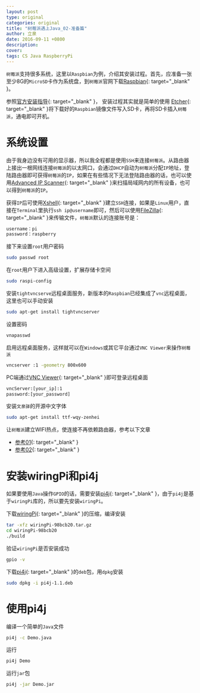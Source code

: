 ```yaml
---
layout: post
type: original
categories: original
title: "树莓派遇上Java_02-准备篇"
author: 立泉
date: 2016-09-11 +0800
description: 
cover: 
tags: CS Java RaspberryPi
---
```


`树莓派`支持很多系统，这里以`Raspbian`为例，介绍其安装过程。首先，应准备一张至少8G的`MicroSD`卡作为系统盘，到`树莓派`官网下载[Raspbian](https://www.raspberrypi.org/downloads/raspbian/){: target="_blank" }。

参照[官方安装指导](https://www.raspberrypi.org/documentation/installation/installing-images/README.md){: target="_blank" }，
安装过程其实就是简单的使用 [Etcher](https://etcher.io/){: target="_blank" }将下载好的`Raspbian`镜像文件写入SD卡，再将SD卡插入`树莓派`，通电即可开机。

# 系统设置

由于我身边没有可用的显示器，所以我全程都是使用`SSH`来连接`树莓派`。从路由器上接出一根网线连接`树莓派`的以太网口，会通过`DHCP`自动为`树莓派`分配`IP`地址，登陆路由器即可获得`树莓派`的`IP`，如果在有些情况下无法登陆路由器的话，也可以使用[Advanced IP Scanner](https://www.advanced-ip-scanner.com/){: target="_blank" }来扫描局域网内的所有设备，也可以得到`树莓派`的`IP`。

获得`IP`后可使用[Xshell](https://www.netsarang.com/products/xsh_overview.html){: target="_blank" }建立`SSH`连接，如果是`Linux`用户，直接在`Terminal`里执行`ssh ip@username`即可，然后可以使用[FileZilla](https://filezilla-project.org/){: target="_blank" }来传输文件，`树莓派`默认的连接账号是：

```sh
username：pi
password：raspberry
```

接下来设置`root`用户密码

```sh
sudo passwd root
```

在`root`用户下进入高级设置，扩展存储卡空间

```sh
sudo raspi-config
```

安装`tightvncserve`远程桌面服务，新版本的`Raspbian`已经集成了`vnc`远程桌面，这里也可以手动安装

```sh
sudo apt-get install tightvncserver
```

设置密码

```sh
vnapasswd
```

启用远程桌面服务，这样就可以在`Windows`或其它平台通过`VNC Viewer`来操作`树莓派`

```sh
vncserver :1 -geometry 800x600
```

PC端通过[VNC Viewer](https://www.realvnc.com/en/connect/download/viewer/){: target="_blank" }即可登录远程桌面

```sh
vncServer:[your_ip]:1
password:[your_password]
```

安装`文泉驿`的开源中文字体

```sh
sudo apt-get install ttf-wqy-zenhei
```

让`树莓派`建立WIFI热点，使连接不再依赖路由器，参考以下文章 

* [参考01](http://blog.csdn.net/xukai871105/article/details/42497097){: target="_blank" }  
* [参考02](http://elinux.org/RPI-Wireless-Hotspot){: target="_blank" }

# 安装wiringPi和pi4j

如果要使用`Java`操作`GPIO`的话，需要安装[pi4j](http://pi4j.com/){: target="_blank" }，由于`pi4j`是基于`wiringPi`库的，所以要先安装`wiringPi`。 

下载[wiringPi](https://git.drogon.net/?p=wiringPi;a=summary){: target="_blank" }的压缩，编译安装

```sh
tar -xfz wiringPi-98bcb20.tar.gz 
cd wiringPi-98bcb20
./build
```

验证`wiringPi`是否安装成功

```sh
gpio -v
```

下载[pi4j](http://pi4j.com/download.html){: target="_blank" }的`deb`包，用`dpkg`安装

```sh
sudo dpkg -i pi4j-1.1.deb
```

# 使用pi4j

编译一个简单的`Java`文件

```sh
pi4j -c Demo.java
```

运行

```sh
pi4j Demo
```

运行`jar`包

```sh
pi4j -jar Demo.jar
```